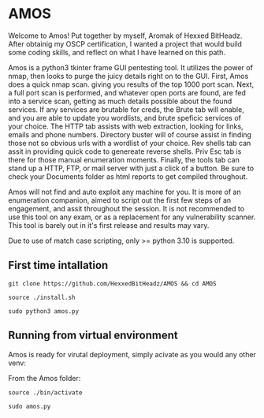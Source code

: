 # AMOS
Welcome to Amos! Put together by myself, Aromak of Hexxed BitHeadz.  After obtainig my OSCP certification, I wanted a project that would build some coding skills, and reflect on what I have learned on this path.

Amos is a python3 tkinter frame GUI pentesting tool.  It utilizes the power of nmap, then looks to purge the juicy details right on to the GUI.  First, Amos does a quick nmap scan. giving you results of the top 1000 port scan.  Next, a full port scan is performed, and whatever open ports are found, are fed into a service scan, getting as much details possible about the found services.  If any services are brutable for creds, the Brute tab will enable, and you are able to update you wordlists, and brute speficic services of your choice.  The HTTP tab assists with web extraction, looking for links, emails and phone numbers.  Directory buster will of course assist in finding those not so obvious urls with a wordlist of your choice.  Rev shells tab can assit in providing quick code to genereate reverse shells.  Priv Esc tab is there for those manual enumeration moments.  Finally, the tools tab can stand up a HTTP, FTP, or mail server with just a click of a button.  Be sure to check your Documents folder as html reports to get compiled throughout.

Amos will not find and auto exploit any machine for you.  It is more of an enumeration companion, aimed to script out the first few steps of an engagement, and assit throughout the session.  It is not recommended to use this tool on any exam, or as a replacement for any vulnerability scanner.  This tool is barely out in it's first release and results may vary.

Due to use of match case scripting, only >= python 3.10 is supported.

## First time intallation
```
git clone https://github.com/HexxedBitHeadz/AMOS && cd AMOS
```

```
source ./install.sh
```

```
sudo python3 amos.py
```

## Running from virtual environment
Amos is ready for virutal deployment, simply acivate as you would any other venv:

From the Amos folder:
```
source ./bin/activate
```

```
sudo amos.py
```
